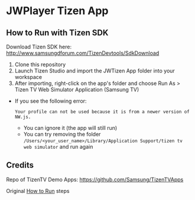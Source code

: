 # JWPlayer Tizen App
How to Run with Tizen SDK
--------------------------
Download Tizen SDK here: http://www.samsungdforum.com/TizenDevtools/SdkDownload
1. Clone this repository
2. Launch Tizen Studio and import the JWTizen App folder into your workspace
3. After importing, right-click on the app's folder and choose Run As > Tizen TV Web Simulator Application (Samsung TV)

- If you see the following error: 

  `Your profile can not be used because it is from a newer version of NW.js.`

  - You can ignore it (the app will still run)
  - You can try removing the folder `/Users/<your_user_name>/Library/Application Support/tizen tv web simulator` and run again

Credits
------------
Repo of TizenTV Demo Apps: https://github.com/Samsung/TizenTVApps

Original [How to Run](https://github.com/Samsung/TizenTVApps#how-to-run) steps
